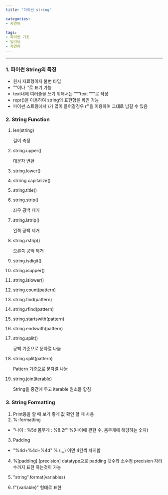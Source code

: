 ```yaml
---
title: "파이썬 string"

categories:
- 자연어

tags:
- 파이썬 기초
- 딥러닝
- 자연어
---
```


***

### 1. 파이썬 String의 특징
* 원시 자료형이자 불변 타입
* ""이나 ''로 표기 가능
* text내에 여러줄을 쓰기 위해서는 """text """로 작성
* repr()을 이용하여 string의 표현형을 확인 가능
* 파이썬 스트링에서 \가 많이 들어갈경우 r''을 이용하여 그대로 남길 수 있음

### 2. String Function
1. len(string)
    
    길이 측정

2. string.upper()

    대문자 변환

3. string.lower()

4. strring.capitalize()

5. string.title()

6. string.strip() 

    좌우 공백 제거

7. string.lstrip()

    왼쪽 공백 제거

8. string.rstrip()

    오른쪽 공백 제거
9. string.isdigit()
10. string.isupper()
11. string.islower()

12. string.count(pattern)
13. string.find(pattern)
14. string.rfind(pattern)
15. string.startswith(pattern)
16. string.endswith(pattern)

17. string.split()

    공백 기준으로 문자열 나눔
18. string.split(pattern)

    Pattern 기준으로 문자열 나눔

19. string.join(iterable)

    String을 중간에 두고 iterable 원소들 합침

### 3. String Formatting
1. Print등을 할 때 보기 좋게 값 확인 할 때 사용
2. %-formatting
* "나이 : %5d 몸무게 : %8.2f" %(나이에 관한 수, 몸무게에 해당하는 숫자)
3. Padding
* "%4d+%4d+%4d" % (,,,) 이면 4칸씩 차지함

4. %[padding].[precision] datatype으로 padding 갯수와 소수점 precision 자리수까지 표현 하는것이 가능

5. "string".format(variables)

6. f"{variable}" 형태로 표현